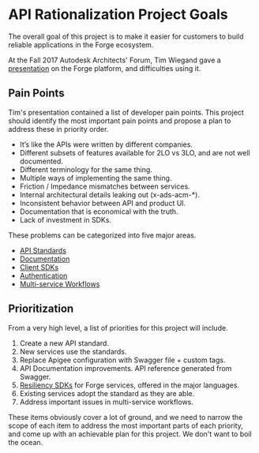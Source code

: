 # API Rationalization Project Goals

The overall goal of this project is to make it easier for customers to build reliable applications in the Forge ecosystem.

At the Fall 2017 Autodesk Architects' Forum, Tim Wiegand gave a [presentation](https://1drv.ms/p/s!AkbD7E-oLaMyhDfqDxzyXqNKbnl6) on the Forge platform, and difficulties using it.

## Pain Points

Tim's presentation contained a list of developer pain points. This project should identify the most important pain points and propose a plan to address these in priority order.

+ It’s like the APIs were written by different companies.
+ Different subsets of features available for 2LO vs 3LO, and are not well documented.
+ Different terminology for the same thing.
+ Multiple ways of implementing the same thing.
+ Friction / Impedance mismatches between services.
+ Internal architectural details leaking out (x-ads-acm-*).
+ Inconsistent behavior between API and product UI.
+ Documentation that is economical with the truth.
+ Lack of investment in SDKs.

These problems can be categorized into five major areas.

+ [API Standards](API_Standards.md)
+ [Documentation](Documentation.md)
+ [Client SDKs](Client_SDK.md)
+ [Authentication](Authentication.md)
+ [Multi-service Workflows](Multi_Service_Workflows.md)

## Prioritization

From a very high level, a list of priorities for this project will include.
1. Create a new API standard.
1. New services use the standards.
1. Replace Apigee configuration with Swagger file + custom tags.
1. API Documentation improvements. API reference generated from Swagger.
1. [Resiliency SDKs](https://wiki.autodesk.com/display/KEVLAR/Resiliency+SDK+architecture+-+bearhug) for Forge services, offered in the major languages.
1. Existing services adopt the standard as they are able.
1. Address important issues in multi-service workflows.

These items obviously cover a lot of ground, and we need to narrow the scope of each item to address the most important parts of each priority, and come up with an achievable plan for this project. We don't want to boil the ocean. 

